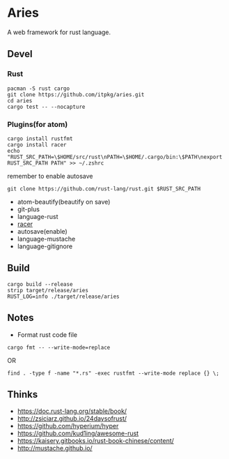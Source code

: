 # Aries

A web framework for rust language.

## Devel

### Rust

```
pacman -S rust cargo
git clone https://github.com/itpkg/aries.git
cd aries
cargo test -- --nocapture
```

### Plugins(for atom)

```
cargo install rustfmt
cargo install racer
echo "RUST_SRC_PATH=\$HOME/src/rust\nPATH=\$HOME/.cargo/bin:\$PATH\nexport RUST_SRC_PATH PATH" >> ~/.zshrc
```

remember to enable autosave

```
git clone https://github.com/rust-lang/rust.git $RUST_SRC_PATH
```

* atom-beautify(beautify on save)
* git-plus
* language-rust
* [racer](https://github.com/phildawes/racer)
* autosave(enable)
* language-mustache
* language-gitignore


## Build

```
cargo build --release
strip target/release/aries
RUST_LOG=info ./target/release/aries
```

## Notes
* Format rust code file
```
cargo fmt -- --write-mode=replace
```
OR
```
find . -type f -name "*.rs" -exec rustfmt --write-mode replace {} \;
```

## Thinks

- <https://doc.rust-lang.org/stable/book/>
- <http://zsiciarz.github.io/24daysofrust/>
- <https://github.com/hyperium/hyper>
- <https://github.com/kud1ing/awesome-rust>
- <https://kaisery.gitbooks.io/rust-book-chinese/content/>
- <http://mustache.github.io/>
